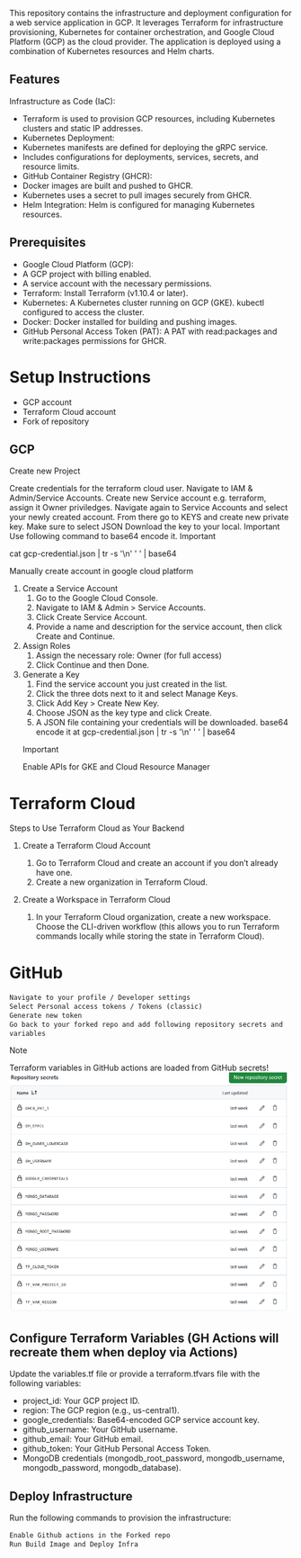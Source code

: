This repository contains the infrastructure and deployment configuration for a web service application in GCP. It leverages Terraform for infrastructure provisioning, Kubernetes for container orchestration, and Google Cloud Platform (GCP) as the cloud provider. The application is deployed using a combination of Kubernetes resources and Helm charts.

## Features
Infrastructure as Code (IaC):
- Terraform is used to provision GCP resources, including Kubernetes clusters and static IP addresses.
- Kubernetes Deployment:
- Kubernetes manifests are defined for deploying the gRPC service.
- Includes configurations for deployments, services, secrets, and resource limits.
- GitHub Container Registry (GHCR):
- Docker images are built and pushed to GHCR.
- Kubernetes uses a secret to pull images securely from GHCR.
- Helm Integration: Helm is configured for managing Kubernetes resources.


## Prerequisites
- Google Cloud Platform (GCP):
- A GCP project with billing enabled.
- A service account with the necessary permissions.
- Terraform: Install Terraform (v1.10.4 or later).
- Kubernetes: A Kubernetes cluster running on GCP (GKE). kubectl configured to access the cluster.
- Docker: Docker installed for building and pushing images.
- GitHub Personal Access Token (PAT): A PAT with read:packages and write:packages permissions for GHCR.

# Setup Instructions
- GCP account
- Terraform Cloud account
- Fork of repository


## GCP

Create new Project

Create credentials for the terraform cloud user. Navigate to IAM & Admin/Service Accounts. Create new Service account e.g. terraform, assign it Owner priviledges. Navigate again to Service Accounts and select your newly created account. From there go to KEYS and create new private key. Make sure to select JSON Download the key to your local. Important Use following command to base64 encode it. Important

  cat gcp-credential.json | tr -s '\n' ' ' | base64



Manually create account in google cloud platform
1. Create a Service Account
	1. Go to the Google Cloud Console.
	2. Navigate to IAM & Admin > Service Accounts.
	3. Click Create Service Account.
	4. Provide a name and description for the service account, then click Create and Continue.
2. Assign Roles
	1. Assign the necessary role: Owner (for full access)
	2. Click Continue and then Done.
3. Generate a Key
	1. Find the service account you just created in the list.
	2. Click the three dots next to it and select Manage Keys.
	3. Click Add Key > Create New Key.
	4. Choose JSON as the key type and click Create.
	5. A JSON file containing your credentials will be downloaded. base64 encode it
    	at gcp-credential.json | tr -s '\n' ' ' | base64
 	> [!IMPORTANT]
	> Enable APIs for GKE and Cloud Resource Manager
    

# Terraform Cloud

Steps to Use Terraform Cloud as Your Backend
1. Create a Terraform Cloud Account
	1. Go to Terraform Cloud and create an account if you don’t already have one.
	2. Create a new organization in Terraform Cloud.

2. Create a Workspace in Terraform Cloud
	1. In your Terraform Cloud organization, create a new workspace. Choose the CLI-driven workflow (this allows you to run Terraform commands locally while storing the state in Terraform Cloud).


# GitHub

    Navigate to your profile / Developer settings
    Select Personal access tokens / Tokens (classic)
    Generate new token
    Go back to your forked repo and add following repository secrets and variables

> [!NOTE]
> Terraform variables in GitHub actions are loaded from GitHub secrets!
![alt text](image.png)

## Configure Terraform Variables (GH Actions will recreate them when deploy via Actions)
Update the variables.tf file or provide a terraform.tfvars file with the following variables:

- project_id: Your GCP project ID.
- region: The GCP region (e.g., us-central1).
- google_credentials: Base64-encoded GCP service account key.
- github_username: Your GitHub username.
- github_email: Your GitHub email.
- github_token: Your GitHub Personal Access Token.
- MongoDB credentials (mongodb_root_password, mongodb_username, mongodb_password, mongodb_database).

## Deploy Infrastructure
Run the following commands to provision the infrastructure:

    Enable Github actions in the Forked repo
    Run Build Image and Deploy Infra
